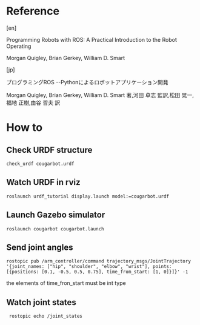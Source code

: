 # Reference
[en]

Programming Robots with ROS: A Practical Introduction to the Robot Operating

Morgan Quigley, Brian Gerkey, William D. Smart

[jp]

プログラミングROS --Pythonによるロボットアプリケーション開発

Morgan Quigley, Brian Gerkey, William D. Smart 著,河田 卓志 監訳,松田 晃一,福地 正樹,由谷 哲夫 訳

# How to
## Check URDF structure
```
check_urdf cougarbot.urdf
```

## Watch URDF in rviz
```
roslaunch urdf_tutorial display.launch model:=cougarbot.urdf
```

## Launch Gazebo simulator
```
roslaunch cougarbot cougarbot.launch
```

## Send joint angles
```
rostopic pub /arm_controller/command trajectory_msgs/JointTrajectory '{joint_names: ["hip", "shoulder", "elbow", "wrist"], points: [{positions: [0.1, -0.5, 0.5, 0.75], time_from_start: [1, 0]}]}' -1
```
the elements of time_fron_start must be int type 

## Watch joint states
```
 rostopic echo /joint_states
```